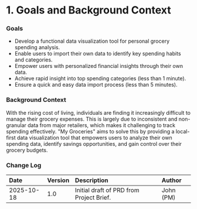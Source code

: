 # 1. Goals and Background Context

### Goals

*   Develop a functional data visualization tool for personal grocery spending analysis.
*   Enable users to import their own data to identify key spending habits and categories.
*   Empower users with personalized financial insights through their own data.
*   Achieve rapid insight into top spending categories (less than 1 minute).
*   Ensure a quick and easy data import process (less than 5 minutes).

### Background Context

With the rising cost of living, individuals are finding it increasingly difficult to manage their grocery expenses. This is largely due to inconsistent and non-granular data from major retailers, which makes it challenging to track spending effectively. "My Groceries" aims to solve this by providing a local-first data visualization tool that empowers users to analyze their own spending data, identify savings opportunities, and gain control over their grocery budgets.

### Change Log

| Date | Version | Description | Author |
| :--- | :--- | :--- | :--- |
| 2025-10-18 | 1.0 | Initial draft of PRD from Project Brief. | John (PM) |
